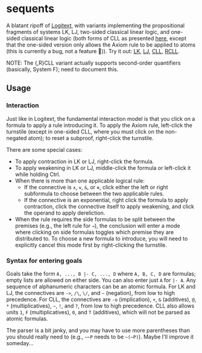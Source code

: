 # sequents

A blatant ripoff of [Logitext], with variants implementing the propositional
fragments of systems LK, LJ, two-sided classical linear logic, and one-sided
classical linear logic (both forms of CLL as presented [here][CLLCalc], except
that the one-sided version only allows the Axiom rule to be applied to atoms
(this is currently a bug, not a feature 🙁)). Try it out: [LK], [LJ], [CLL],
[RCLL].

NOTE: The {,R}CLL variant actually supports second-order quantifiers
(basically, System F); need to document this.

[Logitext]: http://logitext.mit.edu/main
[CLLCalc]: http://llwiki.ens-lyon.fr/mediawiki/index.php/Sequent_calculus
[LK]:   https://benzrf.github.io/sequents/?system=lk
[LJ]:   https://benzrf.github.io/sequents/?system=lj
[CLL]:  https://benzrf.github.io/sequents/?system=cll
[RCLL]: https://benzrf.github.io/sequents/?system=rcll

## Usage
### Interaction
Just like in Logitext, the fundamental interaction model is that you click on a
formula to apply a rule introducing it. To apply the Axiom rule, left-click the
turnstile (except in one-sided CLL, where you must click on the non-negated
atom); to reset a subproof, right-click the turnstile.

There are some special cases:

- To apply contraction in LK or LJ, right-click the formula.
- To apply weakening in LK or LJ, middle-click the formula or left-click it
  while holding Ctrl.
- When there is more than one applicable logical rule:
  * If the connective is `∧`, `∨`, `&`, or `⊕`, click either the left or right
    subformula to choose between the two applicable rules.
  * If the connective is an exponential, right click the formula to apply
    contraction, click the connective itself to apply weakening, and click the
    operand to apply dereliction.
- When the rule requires the side formulas to be split between the premises
  (e.g., the left rule for `→`), the conclusion will enter a mode where
  clicking on side formulas toggles which premise they are distributed to. To
  choose a new formula to introduce, you will need to explicitly cancel this
  mode first by right-clicking the turnstile.

### Syntax for entering goals
Goals take the form `A, ..., B |- C, ..., D` where `A, B, C, D` are formulas;
empty lists are allowed on either side. You can also enter just `A` for `|- A`.
Any sequence of alphanumeric characters can be an atomic formula. For LK and
LJ, the connectives are `->`, `/\`, `\/`, and `~` (negation), from low to high
precedence. For CLL, the connectives are `-o` (implication), `+`, `&`
(additives), `@`, `*` (multiplicatives), `~`, `!`, and `?`, from low to high
precedence. CLL also allows units `1`, `F` (multiplicatives), `0`, and `T`
(additives), which will not be parsed as atomic formulas.

The parser is a bit janky, and you may have to use more parentheses than you
should really need to (e.g., `~~P` needs to be `~(~P)`). Maybe I'll improve it
someday...

